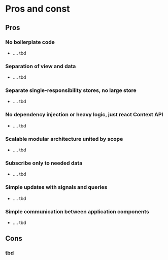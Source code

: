 # Pros and const

## Pros

### No boilerplate code

- .... tbd

### Separation of view and data

- .... tbd

### Separate single-responsibility stores, no large store

- .... tbd

### No dependency injection or heavy logic, just react Context API

- .... tbd

### Scalable modular architecture united by scope

- .... tbd

### Subscribe only to needed data

- .... tbd

### Simple updates with signals and queries

- .... tbd

### Simple communication between application components
- .... tbd

## Cons

### tbd
